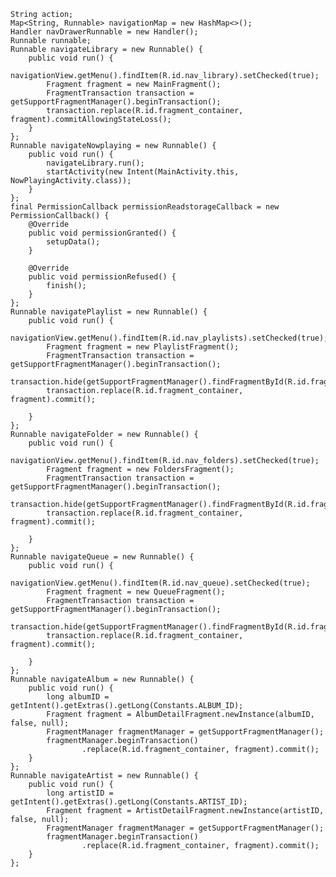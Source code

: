     String action;
    Map<String, Runnable> navigationMap = new HashMap<>();
    Handler navDrawerRunnable = new Handler();
    Runnable runnable;
    Runnable navigateLibrary = new Runnable() {
        public void run() {
            navigationView.getMenu().findItem(R.id.nav_library).setChecked(true);
            Fragment fragment = new MainFragment();
            FragmentTransaction transaction = getSupportFragmentManager().beginTransaction();
            transaction.replace(R.id.fragment_container, fragment).commitAllowingStateLoss();
        }
    };
    Runnable navigateNowplaying = new Runnable() {
        public void run() {
            navigateLibrary.run();
            startActivity(new Intent(MainActivity.this, NowPlayingActivity.class));
        }
    };
    final PermissionCallback permissionReadstorageCallback = new PermissionCallback() {
        @Override
        public void permissionGranted() {
            setupData();
        }

        @Override
        public void permissionRefused() {
            finish();
        }
    };
    Runnable navigatePlaylist = new Runnable() {
        public void run() {
            navigationView.getMenu().findItem(R.id.nav_playlists).setChecked(true);
            Fragment fragment = new PlaylistFragment();
            FragmentTransaction transaction = getSupportFragmentManager().beginTransaction();
            transaction.hide(getSupportFragmentManager().findFragmentById(R.id.fragment_container));
            transaction.replace(R.id.fragment_container, fragment).commit();

        }
    };
    Runnable navigateFolder = new Runnable() {
        public void run() {
            navigationView.getMenu().findItem(R.id.nav_folders).setChecked(true);
            Fragment fragment = new FoldersFragment();
            FragmentTransaction transaction = getSupportFragmentManager().beginTransaction();
            transaction.hide(getSupportFragmentManager().findFragmentById(R.id.fragment_container));
            transaction.replace(R.id.fragment_container, fragment).commit();

        }
    };
    Runnable navigateQueue = new Runnable() {
        public void run() {
            navigationView.getMenu().findItem(R.id.nav_queue).setChecked(true);
            Fragment fragment = new QueueFragment();
            FragmentTransaction transaction = getSupportFragmentManager().beginTransaction();
            transaction.hide(getSupportFragmentManager().findFragmentById(R.id.fragment_container));
            transaction.replace(R.id.fragment_container, fragment).commit();

        }
    };
    Runnable navigateAlbum = new Runnable() {
        public void run() {
            long albumID = getIntent().getExtras().getLong(Constants.ALBUM_ID);
            Fragment fragment = AlbumDetailFragment.newInstance(albumID, false, null);
            FragmentManager fragmentManager = getSupportFragmentManager();
            fragmentManager.beginTransaction()
                    .replace(R.id.fragment_container, fragment).commit();
        }
    };
    Runnable navigateArtist = new Runnable() {
        public void run() {
            long artistID = getIntent().getExtras().getLong(Constants.ARTIST_ID);
            Fragment fragment = ArtistDetailFragment.newInstance(artistID, false, null);
            FragmentManager fragmentManager = getSupportFragmentManager();
            fragmentManager.beginTransaction()
                    .replace(R.id.fragment_container, fragment).commit();
        }
    };